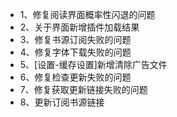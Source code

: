 * 1、修复阅读界面概率性闪退的问题
* 2、关于界面新增插件加载结果
* 3、修复书源订阅失败的问题
* 4、修复字体下载失败的问题
* 5、\[设置-缓存设置\]新增清除广告文件
* 6、修复检查更新失败的问题
* 7、修复获取更新链接失败的问题
* 8、更新订阅书源链接
